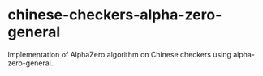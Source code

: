 # chinese-checkers-alpha-zero-general
Implementation of AlphaZero algorithm on Chinese checkers using alpha-zero-general.
